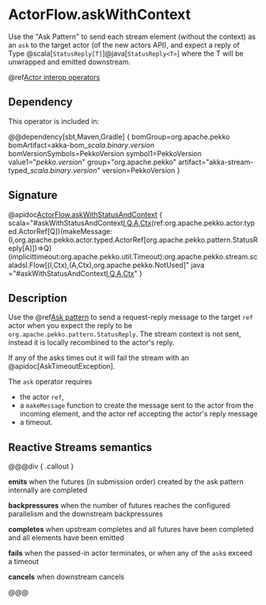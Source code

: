 # ActorFlow.askWithContext

Use the "Ask Pattern" to send each stream element (without the context) as an `ask` to the target actor (of the new actors API), and expect a reply of Type @scala[`StatusReply[T]`]@java[`StatusReply<T>`] where the T will be unwrapped and emitted downstream.

@ref[Actor interop operators](../index.md#actor-interop-operators)

## Dependency

This operator is included in:

@@dependency[sbt,Maven,Gradle] {
  bomGroup=org.apache.pekko bomArtifact=akka-bom_$scala.binary.version$ bomVersionSymbols=PekkoVersion
  symbol1=PekkoVersion
  value1="$pekko.version$"
  group="org.apache.pekko"
  artifact="akka-stream-typed_$scala.binary.version$"
  version=PekkoVersion
}

## Signature

@apidoc[ActorFlow.askWithStatusAndContext](ActorFlow$) { scala="#askWithStatusAndContext[I,Q,A,Ctx](parallelism:Int)(ref:org.apache.pekko.actor.typed.ActorRef[Q])(makeMessage:(I,org.apache.pekko.actor.typed.ActorRef[org.apache.pekko.pattern.StatusReply[A]])=&gt;Q)(implicittimeout:org.apache.pekko.util.Timeout):org.apache.pekko.stream.scaladsl.Flow[(I,Ctx),(A,Ctx),org.apache.pekko.NotUsed]" java ="#askWithStatusAndContext[I,Q,A,Ctx](parallelism:Int,ref:org.apache.pekko.actor.typed.ActorRef[Q],timeout:java.time.Duration,makeMessage:java.util.function.BiFunction[I,org.apache.pekko.actor.typed.ActorRef[org.apache.pekko.pattern.StatusReply[A]],Q])" }

## Description

Use the @ref[Ask pattern](../../../typed/interaction-patterns.md#request-response-with-ask-from-outside-an-actor) to send a request-reply message to the target `ref` actor when you expect the reply to be `org.apache.pekko.pattern.StatusReply`.
The stream context is not sent, instead it is locally recombined to the actor's reply.

If any of the asks times out it will fail the stream with an @apidoc[AskTimeoutException].

The `ask` operator requires

* the actor `ref`,
* a `makeMessage` function to create the message sent to the actor from the incoming element, and the actor ref accepting the actor's reply message 
* a timeout.

## Reactive Streams semantics

@@@div { .callout }

**emits** when the futures (in submission order) created by the ask pattern internally are completed

**backpressures** when the number of futures reaches the configured parallelism and the downstream backpressures

**completes** when upstream completes and all futures have been completed and all elements have been emitted

**fails** when the passed-in actor terminates, or when any of the `ask`s exceed a timeout

**cancels** when downstream cancels

@@@
